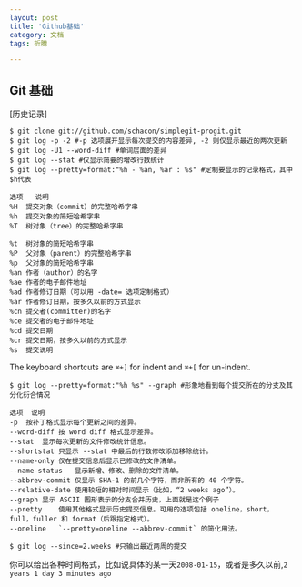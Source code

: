 ```yaml
---
layout: post
title: 'Github基础'
category: 文档
tags: 折腾

---
```


Git 基础
---
[历史记录]

	$ git clone git://github.com/schacon/simplegit-progit.git 
	$ git log -p -2 #-p 选项展开显示每次提交的内容差异, -2 则仅显示最近的两次更新
	$ git log -U1 --word-diff #单词层面的差异
	$ git log --stat #仅显示简要的增改行数统计
	$ git log --pretty=format:"%h - %an, %ar : %s" #定制要显示的记录格式，其中$h代表
	
	选项	 说明
	%H	提交对象（commit）的完整哈希字串
	%h	提交对象的简短哈希字串
	%T	树对象（tree）的完整哈希字串
	
	%t	树对象的简短哈希字串
	%P	父对象（parent）的完整哈希字串
	%p	父对象的简短哈希字串
	%an	作者（author）的名字
	%ae	作者的电子邮件地址
	%ad	作者修订日期（可以用 -date= 选项定制格式）
	%ar	作者修订日期，按多久以前的方式显示
	%cn	提交者(committer)的名字
	%ce	提交者的电子邮件地址
	%cd	提交日期
	%cr	提交日期，按多久以前的方式显示
	%s	提交说明

The keyboard shortcuts are `⌘+]` for indent and `⌘+[` for un-indent. 

	$ git log --pretty=format:"%h %s" --graph #形象地看到每个提交所在的分支及其分化衍合情况
	
	选项	说明
	-p	按补丁格式显示每个更新之间的差异。
	--word-diff	按 word diff 格式显示差异。
	--stat	显示每次更新的文件修改统计信息。
	--shortstat	只显示 --stat 中最后的行数修改添加移除统计。
	--name-only	仅在提交信息后显示已修改的文件清单。
	--name-status	显示新增、修改、删除的文件清单。
	--abbrev-commit	仅显示 SHA-1 的前几个字符，而非所有的 40 个字符。
	--relative-date	使用较短的相对时间显示（比如，“2 weeks ago”）。
	--graph	显示 ASCII 图形表示的分支合并历史，上面就是这个例子
	--pretty	使用其他格式显示历史提交信息。可用的选项包括 oneline，short，full，fuller 和 format（后跟指定格式）。
	--oneline	`--pretty=oneline --abbrev-commit` 的简化用法。

	$ git log --since=2.weeks #只输出最近两周的提交
你可以给出各种时间格式，比如说具体的某一天`2008-01-15`，或者是多久以前,`2 years 1 day 3 minutes ago`


